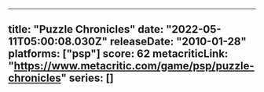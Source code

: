 
---
title: "Puzzle Chronicles"
date: "2022-05-11T05:00:08.030Z"
releaseDate: "2010-01-28"
platforms: ["psp"]
score: 62
metacriticLink: "https://www.metacritic.com/game/psp/puzzle-chronicles"
series: []
---
